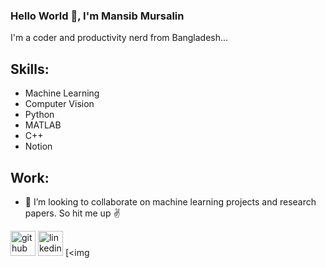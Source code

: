 ### Hello World 👋, I'm Mansib Mursalin
I'm a coder and productivity nerd from Bangladesh...

## Skills: 
* Machine Learning
* Computer Vision
* Python
* MATLAB
* C++
* Notion 

## Work:

- 🧪 I’m looking to collaborate on machine learning projects and research papers. So hit me up ✌


[<img src='https://cdn.jsdelivr.net/npm/simple-icons@3.0.1/icons/github.svg' alt='github' height='40'>](https://github.com/mansibm6)  [<img src='https://cdn.jsdelivr.net/npm/simple-icons@3.0.1/icons/linkedin.svg' alt='linkedin' height='40'>](https://www.linkedin.com/in/mansibm6/)  [<img 
